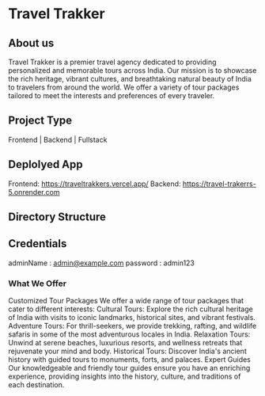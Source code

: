 # Travel Trakker

## About us
Travel Trakker is a premier travel agency dedicated to providing personalized and memorable tours across India. Our mission is to showcase the rich heritage, vibrant cultures, and breathtaking natural beauty of India to travelers from around the world. We offer a variety of tour packages tailored to meet the interests and preferences of every traveler.

## Project Type
Frontend | Backend | Fullstack

## Deplolyed App
Frontend: https://traveltrakkers.vercel.app/
Backend: https://travel-trakerrs-5.onrender.com


## Directory Structure



## Credentials
adminName : admin@example.com
password  :  admin123



### What We Offer
Customized Tour Packages
We offer a wide range of tour packages that cater to different interests:
Cultural Tours: Explore the rich cultural heritage of India with visits to iconic landmarks, historical sites, and vibrant festivals.
Adventure Tours: For thrill-seekers, we provide trekking, rafting, and wildlife safaris in some of the most adventurous locales in India.
Relaxation Tours: Unwind at serene beaches, luxurious resorts, and wellness retreats that rejuvenate your mind and body.
Historical Tours: Discover India's ancient history with guided tours to monuments, forts, and palaces.
Expert Guides
Our knowledgeable and friendly tour guides ensure you have an enriching experience, providing insights into the history, culture, and traditions of each destination.



